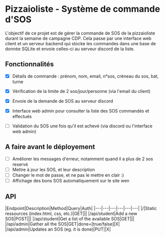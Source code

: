 # Pizzaioliste - Système de commande d'SOS

L'objectif de ce projet est de gérer la commande de SOS de la pizzaioliste durant la semaine de campagne CDP.
Cela passe par une interface web client et un serveur backend qui stocke les commandes dans une base de donnée SQLite et envoie celles-ci au serveur discord de la liste.

## Fonctionnalités

- [x] Détails de commande : prénom, nom, email, n°sos, créneau du sos, bat, turne
- [x] Vérification de la limite de 2 sos/jour/personne (via l'email du client)
- [X] Envoie de la demande de SOS au serveur discord
- [X] Interface web admin pour consulter la liste des SOS commandés et effectués
- [ ] Validation du SOS une fois qu'il est achevé (via discord ou l'interface web admin)


## A faire avant le déployement

- [ ] Améliorer les messages d'erreur, notamment quand il a plus de 2 sos reservé
- [ ] Mettre à jour les SOS, et leur description
- [ ] Changer le mot de passe, et ne pas le mettre en clair :)
- [ ] Affichage des bons SOS automatiquement sur le site wen

## API

|Endpoint|Description|Method|Query|Auth|
|---|---|---|---|---|---|
|/|Static ressources (index.html, css, etc.)|GET|||
|/api/student|Add a new SOS|POST|||
|/api/student|Get a list of the available SOS|GET|||
|/api/admin|Gather all the SOS|GET|done=[true/false]|X|
|/api/admin|Updates an SOS (eg. it is done)|PUT||X|
